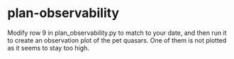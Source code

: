 # plan-observability

Modify row 9 in plan_observability.py to match to your date, and then run it to create an observation plot of the pet quasars. 
One of them is not plotted as it seems to stay too high. 
